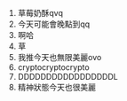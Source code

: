 1. 草莓奶酥qvq
2. 今天可能會晚點到qq
3. 啊哈
4. 草
5. 我推今天也無限美麗ovo
6. cryptocryptocrypto
7. DDDDDDDDDDDDDDDDDL
8. 精神狀態今天也很美麗

